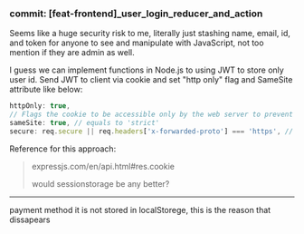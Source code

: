 ### commit: [feat-frontend]\_user_login_reducer_and_action

Seems like a huge security risk to me, literally just stashing name, email, id, and token for anyone to see and manipulate with JavaScript, not too mention if they are admin as well.

I guess we can implement functions in Node.js to using JWT to store only user id.
Send JWT to client via cookie and set "http only" flag and SameSite attribute like below:

```javascript
httpOnly: true,
// Flags the cookie to be accessible only by the web server to prevent cross site scripting attack
sameSite: true, // equals to 'strict'
secure: req.secure || req.headers['x-forwarded-proto'] === 'https', // Use it if your site has SSL connect set up
```

Reference for this approach:

> expressjs.com/en/api.html#res.cookie
>
> would sessionstorage be any better?

---

payment method it is not stored in localStorege, this is the reason that dissapears
